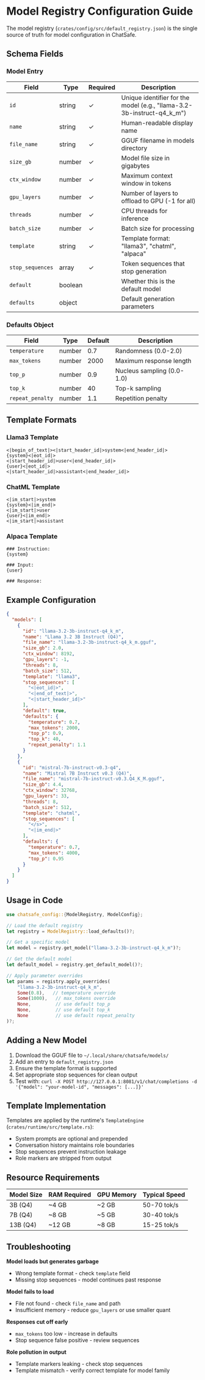 # Model Registry Configuration Guide

The model registry (`crates/config/src/default_registry.json`) is the single source of truth for model configuration in ChatSafe.

## Schema Fields

### Model Entry

| Field | Type | Required | Description |
|-------|------|----------|-------------|
| `id` | string | ✓ | Unique identifier for the model (e.g., "llama-3.2-3b-instruct-q4_k_m") |
| `name` | string | ✓ | Human-readable display name |
| `file_name` | string | ✓ | GGUF filename in models directory |
| `size_gb` | number | ✓ | Model file size in gigabytes |
| `ctx_window` | number | ✓ | Maximum context window in tokens |
| `gpu_layers` | number | ✓ | Number of layers to offload to GPU (-1 for all) |
| `threads` | number | ✓ | CPU threads for inference |
| `batch_size` | number | ✓ | Batch size for processing |
| `template` | string | ✓ | Template format: "llama3", "chatml", "alpaca" |
| `stop_sequences` | array | ✓ | Token sequences that stop generation |
| `default` | boolean |  | Whether this is the default model |
| `defaults` | object |  | Default generation parameters |

### Defaults Object

| Field | Type | Default | Description |
|-------|------|---------|-------------|
| `temperature` | number | 0.7 | Randomness (0.0-2.0) |
| `max_tokens` | number | 2000 | Maximum response length |
| `top_p` | number | 0.9 | Nucleus sampling (0.0-1.0) |
| `top_k` | number | 40 | Top-k sampling |
| `repeat_penalty` | number | 1.1 | Repetition penalty |

## Template Formats

### Llama3 Template
```
<|begin_of_text|><|start_header_id|>system<|end_header_id|>
{system}<|eot_id|>
<|start_header_id|>user<|end_header_id|>
{user}<|eot_id|>
<|start_header_id|>assistant<|end_header_id|>
```

### ChatML Template
```
<|im_start|>system
{system}<|im_end|>
<|im_start|>user
{user}<|im_end|>
<|im_start|>assistant
```

### Alpaca Template
```
### Instruction:
{system}

### Input:
{user}

### Response:
```

## Example Configuration

```json
{
  "models": [
    {
      "id": "llama-3.2-3b-instruct-q4_k_m",
      "name": "Llama 3.2 3B Instruct (Q4)",
      "file_name": "llama-3.2-3b-instruct-q4_k_m.gguf",
      "size_gb": 2.0,
      "ctx_window": 8192,
      "gpu_layers": -1,
      "threads": 8,
      "batch_size": 512,
      "template": "llama3",
      "stop_sequences": [
        "<|eot_id|>",
        "<|end_of_text|>",
        "<|start_header_id|>"
      ],
      "default": true,
      "defaults": {
        "temperature": 0.7,
        "max_tokens": 2000,
        "top_p": 0.9,
        "top_k": 40,
        "repeat_penalty": 1.1
      }
    },
    {
      "id": "mistral-7b-instruct-v0.3-q4",
      "name": "Mistral 7B Instruct v0.3 (Q4)",
      "file_name": "mistral-7b-instruct-v0.3.Q4_K_M.gguf",
      "size_gb": 4.4,
      "ctx_window": 32768,
      "gpu_layers": 33,
      "threads": 8,
      "batch_size": 512,
      "template": "chatml",
      "stop_sequences": [
        "</s>",
        "<|im_end|>"
      ],
      "defaults": {
        "temperature": 0.7,
        "max_tokens": 4000,
        "top_p": 0.95
      }
    }
  ]
}
```

## Usage in Code

```rust
use chatsafe_config::{ModelRegistry, ModelConfig};

// Load the default registry
let registry = ModelRegistry::load_defaults()?;

// Get a specific model
let model = registry.get_model("llama-3.2-3b-instruct-q4_k_m")?;

// Get the default model
let default_model = registry.get_default_model()?;

// Apply parameter overrides
let params = registry.apply_overrides(
    "llama-3.2-3b-instruct-q4_k_m",
    Some(0.8),   // temperature override
    Some(1000),   // max_tokens override
    None,         // use default top_p
    None,         // use default top_k
    None          // use default repeat_penalty
)?;
```

## Adding a New Model

1. Download the GGUF file to `~/.local/share/chatsafe/models/`
2. Add an entry to `default_registry.json`
3. Ensure the template format is supported
4. Set appropriate stop sequences for clean output
5. Test with: `curl -X POST http://127.0.0.1:8081/v1/chat/completions -d '{"model": "your-model-id", "messages": [...]}'`

## Template Implementation

Templates are applied by the runtime's `TemplateEngine` (`crates/runtime/src/template.rs`):

- System prompts are optional and prepended
- Conversation history maintains role boundaries
- Stop sequences prevent instruction leakage
- Role markers are stripped from output

## Resource Requirements

| Model Size | RAM Required | GPU Memory | Typical Speed |
|------------|--------------|------------|---------------|
| 3B (Q4) | ~4 GB | ~2 GB | 50-70 tok/s |
| 7B (Q4) | ~8 GB | ~5 GB | 30-40 tok/s |
| 13B (Q4) | ~12 GB | ~8 GB | 15-25 tok/s |

## Troubleshooting

**Model loads but generates garbage**
- Wrong template format - check `template` field
- Missing stop sequences - model continues past response

**Model fails to load**
- File not found - check `file_name` and path
- Insufficient memory - reduce `gpu_layers` or use smaller quant

**Responses cut off early**
- `max_tokens` too low - increase in defaults
- Stop sequence false positive - review sequences

**Role pollution in output**
- Template markers leaking - check stop sequences
- Template mismatch - verify correct template for model family